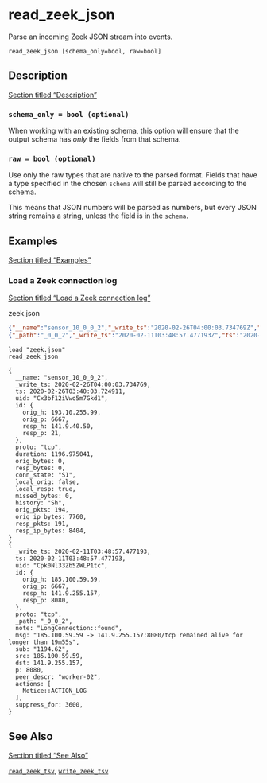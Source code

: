 # read_zeek_json

Parse an incoming Zeek JSON stream into events.

```tql
read_zeek_json [schema_only=bool, raw=bool]
```

## Description

[Section titled “Description”](#description)

### `schema_only = bool (optional)`

When working with an existing schema, this option will ensure that the output schema has *only* the fields from that schema.

### `raw = bool (optional)`

Use only the raw types that are native to the parsed format. Fields that have a type specified in the chosen `schema` will still be parsed according to the schema.

This means that JSON numbers will be parsed as numbers, but every JSON string remains a string, unless the field is in the `schema`.

## Examples

[Section titled “Examples”](#examples)

### Load a Zeek connection log

[Section titled “Load a Zeek connection log”](#load-a-zeek-connection-log)

zeek.json

```json
{"__name":"sensor_10_0_0_2","_write_ts":"2020-02-26T04:00:03.734769Z","ts":"2020-02-26T03:40:03.724911Z","uid":"Cx3bf12iVwo5m7Gkd1","id.orig_h":"193.10.255.99","id.orig_p":6667,"id.resp_h":"141.9.40.50","id.resp_p":21,"proto":"tcp","duration":1196.975041,"orig_bytes":0,"resp_bytes":0,"conn_state":"S1","local_orig":false,"local_resp":true,"missed_bytes":0,"history":"Sh","orig_pkts":194,"orig_ip_bytes":7760,"resp_pkts":191,"resp_ip_bytes":8404}
{"_path":"_0_0_2","_write_ts":"2020-02-11T03:48:57.477193Z","ts":"2020-02-11T03:48:57.477193Z","uid":"Cpk0Nl33Zb5ZWLP1tc","id.orig_h":"185.100.59.59","id.orig_p":6667,"id.resp_h":"141.9.255.157","id.resp_p":8080,"proto":"tcp","note":"LongConnection::found","msg":"185.100.59.59 -> 141.9.255.157:8080/tcp remained alive for longer than 19m55s","sub":"1194.62","src":"185.100.59.59","dst":"141.9.255.157","p":8080,"peer_descr":"worker-02","actions":["Notice::ACTION_LOG"],"suppress_for":3600}
```

```tql
load "zeek.json"
read_zeek_json
```

```tql
{
  __name: "sensor_10_0_0_2",
  _write_ts: 2020-02-26T04:00:03.734769,
  ts: 2020-02-26T03:40:03.724911,
  uid: "Cx3bf12iVwo5m7Gkd1",
  id: {
    orig_h: 193.10.255.99,
    orig_p: 6667,
    resp_h: 141.9.40.50,
    resp_p: 21,
  },
  proto: "tcp",
  duration: 1196.975041,
  orig_bytes: 0,
  resp_bytes: 0,
  conn_state: "S1",
  local_orig: false,
  local_resp: true,
  missed_bytes: 0,
  history: "Sh",
  orig_pkts: 194,
  orig_ip_bytes: 7760,
  resp_pkts: 191,
  resp_ip_bytes: 8404,
}
{
  _write_ts: 2020-02-11T03:48:57.477193,
  ts: 2020-02-11T03:48:57.477193,
  uid: "Cpk0Nl33Zb5ZWLP1tc",
  id: {
    orig_h: 185.100.59.59,
    orig_p: 6667,
    resp_h: 141.9.255.157,
    resp_p: 8080,
  },
  proto: "tcp",
  _path: "_0_0_2",
  note: "LongConnection::found",
  msg: "185.100.59.59 -> 141.9.255.157:8080/tcp remained alive for longer than 19m55s",
  sub: "1194.62",
  src: 185.100.59.59,
  dst: 141.9.255.157,
  p: 8080,
  peer_descr: "worker-02",
  actions: [
    Notice::ACTION_LOG
  ],
  suppress_for: 3600,
}
```

## See Also

[Section titled “See Also”](#see-also)

[`read_zeek_tsv`](/reference/operators/read_zeek_tsv), [`write_zeek_tsv`](/reference/operators/write_zeek_tsv)